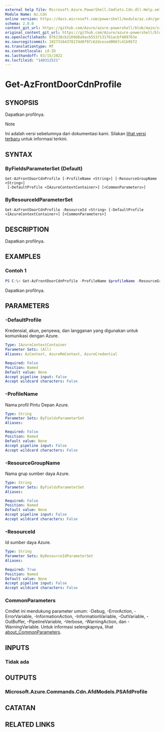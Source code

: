 ```yaml
---
external help file: Microsoft.Azure.PowerShell.Cmdlets.Cdn.dll-Help.xml
Module Name: Az.Cdn
online version: https://docs.microsoft.com/powershell/module/az.cdn/get-azfrontdoorcdnprofile
schema: 2.0.0
content_git_url: https://github.com/Azure/azure-powershell/blob/main/src/Cdn/Cdn/help/Get-AzFrontDoorCdnProfile.md
original_content_git_url: https://github.com/Azure/azure-powershell/blob/main/src/Cdn/Cdn/help/Get-AzFrontDoorCdnProfile.md
ms.openlocfilehash: 076138cb2169d8a9acb5537131761acbf489763e
ms.sourcegitcommit: 1927316437817d48f97c62dceced0067c41b95f2
ms.translationtype: MT
ms.contentlocale: id-ID
ms.lasthandoff: 03/15/2022
ms.locfileid: "140312521"
---
```

# Get-AzFrontDoorCdnProfile

## SYNOPSIS
Dapatkan profilnya.

> [!NOTE]
>Ini adalah versi sebelumnya dari dokumentasi kami. Silakan [lihat versi terbaru](/powershell/module/az.cdn/get-azfrontdoorcdnprofile) untuk informasi terkini.

## SYNTAX

### ByFieldsParameterSet (Default)
```
Get-AzFrontDoorCdnProfile [-ProfileName <String>] [-ResourceGroupName <String>]
 [-DefaultProfile <IAzureContextContainer>] [<CommonParameters>]
```

### ByResourceIdParameterSet
```
Get-AzFrontDoorCdnProfile -ResourceId <String> [-DefaultProfile <IAzureContextContainer>] [<CommonParameters>]
```

## DESCRIPTION
Dapatkan profilnya.

## EXAMPLES

### Contoh 1
```powershell
PS C:\> Get-AzFrontDoorCdnProfile -ProfileName $profileName -ResourceGroupName $resourceGroupName
```

Dapatkan profilnya.

## PARAMETERS

### -DefaultProfile
Kredensial, akun, penyewa, dan langganan yang digunakan untuk komunikasi dengan Azure.

```yaml
Type: IAzureContextContainer
Parameter Sets: (All)
Aliases: AzContext, AzureRmContext, AzureCredential

Required: False
Position: Named
Default value: None
Accept pipeline input: False
Accept wildcard characters: False
```

### -ProfileName
Nama profil Pintu Depan Azure.

```yaml
Type: String
Parameter Sets: ByFieldsParameterSet
Aliases:

Required: False
Position: Named
Default value: None
Accept pipeline input: False
Accept wildcard characters: False
```

### -ResourceGroupName
Nama grup sumber daya Azure.

```yaml
Type: String
Parameter Sets: ByFieldsParameterSet
Aliases:

Required: False
Position: Named
Default value: None
Accept pipeline input: False
Accept wildcard characters: False
```

### -ResourceId
Id sumber daya Azure.

```yaml
Type: String
Parameter Sets: ByResourceIdParameterSet
Aliases:

Required: True
Position: Named
Default value: None
Accept pipeline input: False
Accept wildcard characters: False
```

### CommonParameters
Cmdlet ini mendukung parameter umum: -Debug, -ErrorAction, -ErrorVariable, -InformationAction, -InformationVariable, -OutVariable, -OutBuffer, -PipelineVariable, -Verbose, -WarningAction, dan -WarningVariable. Untuk informasi selengkapnya, lihat [about_CommonParameters](http://go.microsoft.com/fwlink/?LinkID=113216).

## INPUTS

### Tidak ada

## OUTPUTS

### Microsoft.Azure.Commands.Cdn.AfdModels.PSAfdProfile

## CATATAN

## RELATED LINKS
